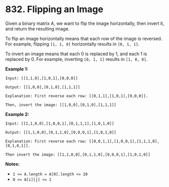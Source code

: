 # 832. Flipping an Image

Given a binary matrix A, we want to flip the image horizontally, then invert
it, and return the resulting image.

To flip an image horizontally means that each row of the image is reversed.
For example, flipping `[1, 1, 0]` horizontally results in `[0, 1, 1]`.

To invert an image means that each 0 is replaced by 1, and each 1 is
replaced by 0. For example, inverting `[0, 1, 1]` results in `[1, 0, 0]`.

__Example 1:__

```
Input: [[1,1,0],[1,0,1],[0,0,0]]

Output: [[1,0,0],[0,1,0],[1,1,1]]

Explanation: First reverse each row: [[0,1,1],[1,0,1],[0,0,0]].

Then, invert the image: [[1,0,0],[0,1,0],[1,1,1]]
```

__Example 2:__

```
Input: [[1,1,0,0],[1,0,0,1],[0,1,1,1],[1,0,1,0]]

Output: [[1,1,0,0],[0,1,1,0],[0,0,0,1],[1,0,1,0]]

Explanation: First reverse each row: [[0,0,1,1],[1,0,0,1],[1,1,1,0],[0,1,0,1]].

Then invert the image: [[1,1,0,0],[0,1,1,0],[0,0,0,1],[1,0,1,0]]
```

__Notes:__

* `1 <= A.length = A[0].length <= 20`
* `0 <= A[i][j] <= 1`
